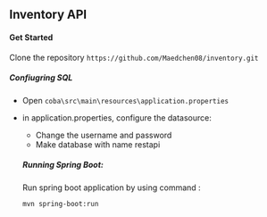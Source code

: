 ## Inventory API

#### Get Started

Clone the repository `https://github.com/Maedchen08/inventory.git`

##### Confiugring SQL

* Open `coba\src\main\resources\application.properties`

* in application.properties, configure the datasource:

  - Change the username and password
  - Make database with name restapi

  ##### Running Spring Boot:

  Run spring boot application by using command : 

  `mvn spring-boot:run`

​        

